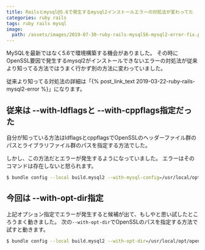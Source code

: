```yaml
---
title: Railsとmysql@5.6で発生するmysql2インストールエラーの対処法が変わってた
categories: ruby rails
tags: ruby rails mysql
image:
  path: /assets/images/2019-07-30-ruby-rails-mysql56-mysql2-error-fix.png
---
```

MySQLを最新ではなく5.6で環境構築する機会がありました。
その時にOpenSSL要因で発生するmysql2がインストールできないエラーの対処法が従来より知ってる方法ではうまく行かず別の方法に変わっていました。

従来より知ってる対処法の詳細は「{% post_link_text 2019-03-22-ruby-rails-mysql2-error %}」になります。

## 従来は --with-ldflagsと --with-cppflags指定だった

自分が知っている方法はldflagsとcppflagsでOpenSSLのヘッダーファイル群のパスとライブラリファイル群のパスを指定する方法でした。

しかし、この方法だとエラーが発生するようになっていました。
エラーはそのコマンドは存在しないと怒られます。

```sh
$ bundle config --local build.mysql2 --with-mysql-config=/usr/local/opt/mysql@5.6/bin/mysql_config --with-ldflags=-L/usr/local/opt/openssl/lib --with-cppflags=-I/usr/local/opt/openssl/include
```

## 今回は --with-opt-dir指定

上記オプション指定でエラーが発生すると候補が出て、もしやと思い試したところうまく動きました。
次の`--with-opt-dir`でOpenSSLのパスを指定する方法で試すと動きます。

```sh
$ bundle config --local build.mysql2 --with-opt-dir=/usr/local/opt/openssl
```
